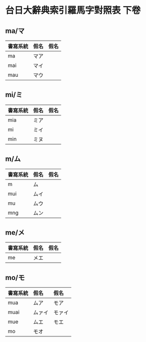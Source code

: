 # 台日大辭典索引羅馬字對照表 下卷

## ma/マ

| 書寫系統 | 假名 | 假名 |
| :--- | :--- | :--- |
| ma | マア ||
| mai | マイ ||
| mau | マウ ||

## mi/ミ

| 書寫系統 | 假名 | 假名 |
| :--- | :--- | :--- |
| mia | ミア ||
| mi | ミイ ||
| min | ミヌ ||

## m/ム

| 書寫系統 | 假名 | 假名 |
| :--- | :--- | :--- |
| m | ム ||
| mui | ムイ ||
| mu | ムウ ||
| mng | ムン ||

## me/メ

| 書寫系統 | 假名 | 假名 |
| :--- | :--- | :--- |
| me | メエ ||

## mo/モ

| 書寫系統 | 假名 | 假名 |
| :--- | :--- | :--- |
| mua | ムア | モア |
| muai | ムァイ | モァイ |
| mue | ムエ | モエ |
| mo | モオ ||
